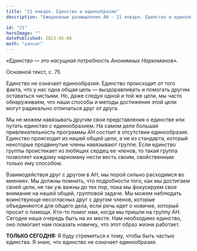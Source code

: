 ```yaml
---
title: "21 января. Единство и единообразие"
description: "Ежедневные размышления АН - 21 января. Единство и единообразие"

id: "21"
heroImage: ""
datePublished: 2023-05-04
moth: "yanvar"
---
```


_«Единство — это насущная потребность Анонимных Наркоманов»._

Основной текст, с. 75

Единство не означает единообразия. Единство происходит от того факта, что у
нас одна общая цель — выздоравливать и помогать другим оставаться чистыми. Но,
даже следуя одной и той же цели, мы часто обнаруживаем, что наши способы и
методы достижения этой цели могут радикально отличаться друг от друга.

Мы не можем навязывать другим свои представления о единстве или путать
единство с единообразием. На самом деле большая привлекательность программы АН
состоит в отсутствии единообразия. Единство происходит из нашей общей цели, а
не из стандарта, который некоторые продвинутые члены навязывают группе. Если
единство группы проистекает из любящих сердец ее членов, то такая группа
позволяет каждому наркоману нести весть своим, свойственным только ему
способом.

Взаимодействуя друг с другом в АН, мы порой сильно расходимся во мнениях. Мы
должны помнить, что подробности того, как мы достигаем своей цели, не так уж
важны до тех пор, пока мы фокусируем свое внимание на нашей общей, групповой
задаче. Мы можем наблюдать воинствующе несогласных друг с другом членов,
которые объединяются для общего дела, если речь идет о новичке, который просит
о помощи. Кто-то помог нам, когда мы пришли на группу АН. Сегодня наша очередь
быть на их месте. Нам необходимо единство, оно помогает нам показать новичку,
что этот образ жизни работает.

**ТОЛЬКО СЕГОДНЯ:** Я буду стремиться к тому, чтобы быть частью единства. Я
знаю, что единство не означает единообразия.

